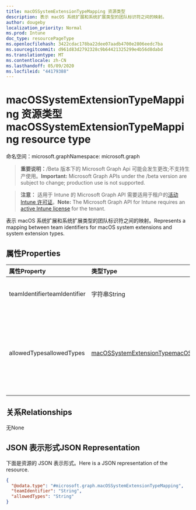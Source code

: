 ```yaml
---
title: macOSSystemExtensionTypeMapping 资源类型
description: 表示 macOS 系统扩展和系统扩展类型的团队标识符之间的映射。
author: dougeby
localization_priority: Normal
ms.prod: Intune
doc_type: resourcePageType
ms.openlocfilehash: 3422cdac178ba22dee07aadb4700e2806eedc7ba
ms.sourcegitcommit: d961d83d2792328c9b64421325299e4b56d8dabd
ms.translationtype: MT
ms.contentlocale: zh-CN
ms.lasthandoff: 05/09/2020
ms.locfileid: "44179388"
---
```

# <a name="macossystemextensiontypemapping-resource-type"></a><span data-ttu-id="09f18-103">macOSSystemExtensionTypeMapping 资源类型</span><span class="sxs-lookup"><span data-stu-id="09f18-103">macOSSystemExtensionTypeMapping resource type</span></span>

<span data-ttu-id="09f18-104">命名空间：microsoft.graph</span><span class="sxs-lookup"><span data-stu-id="09f18-104">Namespace: microsoft.graph</span></span>

> <span data-ttu-id="09f18-105">**重要说明：**/Beta 版本下的 Microsoft Graph Api 可能会发生更改;不支持生产使用。</span><span class="sxs-lookup"><span data-stu-id="09f18-105">**Important:** Microsoft Graph APIs under the /beta version are subject to change; production use is not supported.</span></span>

> <span data-ttu-id="09f18-106">**注意：** 适用于 Intune 的 Microsoft Graph API 需要适用于租户的[活动 Intune 许可证](https://go.microsoft.com/fwlink/?linkid=839381)。</span><span class="sxs-lookup"><span data-stu-id="09f18-106">**Note:** The Microsoft Graph API for Intune requires an [active Intune license](https://go.microsoft.com/fwlink/?linkid=839381) for the tenant.</span></span>

<span data-ttu-id="09f18-107">表示 macOS 系统扩展和系统扩展类型的团队标识符之间的映射。</span><span class="sxs-lookup"><span data-stu-id="09f18-107">Represents a mapping between team identifiers for macOS system extensions and system extension types.</span></span>

## <a name="properties"></a><span data-ttu-id="09f18-108">属性</span><span class="sxs-lookup"><span data-stu-id="09f18-108">Properties</span></span>
|<span data-ttu-id="09f18-109">属性</span><span class="sxs-lookup"><span data-stu-id="09f18-109">Property</span></span>|<span data-ttu-id="09f18-110">类型</span><span class="sxs-lookup"><span data-stu-id="09f18-110">Type</span></span>|<span data-ttu-id="09f18-111">说明</span><span class="sxs-lookup"><span data-stu-id="09f18-111">Description</span></span>|
|:---|:---|:---|
|<span data-ttu-id="09f18-112">teamIdentifier</span><span class="sxs-lookup"><span data-stu-id="09f18-112">teamIdentifier</span></span>|<span data-ttu-id="09f18-113">字符串</span><span class="sxs-lookup"><span data-stu-id="09f18-113">String</span></span>|<span data-ttu-id="09f18-114">获取或设置用于对系统扩展进行签名的团队标识符。</span><span class="sxs-lookup"><span data-stu-id="09f18-114">Gets or sets the team identifier used to sign the system extension.</span></span>|
|<span data-ttu-id="09f18-115">allowedTypes</span><span class="sxs-lookup"><span data-stu-id="09f18-115">allowedTypes</span></span>|[<span data-ttu-id="09f18-116">macOSSystemExtensionType</span><span class="sxs-lookup"><span data-stu-id="09f18-116">macOSSystemExtensionType</span></span>](../resources/intune-deviceconfig-macossystemextensiontype.md)|<span data-ttu-id="09f18-117">获取或设置允许的 macOS 系统扩展类型。</span><span class="sxs-lookup"><span data-stu-id="09f18-117">Gets or sets the allowed macOS system extension types.</span></span> <span data-ttu-id="09f18-118">可取值为：`driverExtensionsAllowed`、`networkExtensionsAllowed`、`endpointSecurityExtensionsAllowed`。</span><span class="sxs-lookup"><span data-stu-id="09f18-118">Possible values are: `driverExtensionsAllowed`, `networkExtensionsAllowed`, `endpointSecurityExtensionsAllowed`.</span></span>|

## <a name="relationships"></a><span data-ttu-id="09f18-119">关系</span><span class="sxs-lookup"><span data-stu-id="09f18-119">Relationships</span></span>
<span data-ttu-id="09f18-120">无</span><span class="sxs-lookup"><span data-stu-id="09f18-120">None</span></span>

## <a name="json-representation"></a><span data-ttu-id="09f18-121">JSON 表示形式</span><span class="sxs-lookup"><span data-stu-id="09f18-121">JSON Representation</span></span>
<span data-ttu-id="09f18-122">下面是资源的 JSON 表示形式。</span><span class="sxs-lookup"><span data-stu-id="09f18-122">Here is a JSON representation of the resource.</span></span>
<!-- {
  "blockType": "resource",
  "@odata.type": "microsoft.graph.macOSSystemExtensionTypeMapping"
}
-->
``` json
{
  "@odata.type": "#microsoft.graph.macOSSystemExtensionTypeMapping",
  "teamIdentifier": "String",
  "allowedTypes": "String"
}
```



